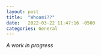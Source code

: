 ```yaml
---
layout: post
title:  "Whoami??"
date:   2022-03-22 11:47:16 -0500
categories: General
---
```

*A work in progress*